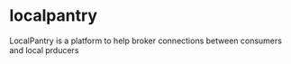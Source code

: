 localpantry
===========

LocalPantry is a platform to help broker connections between consumers and local prducers
